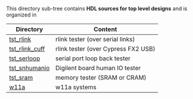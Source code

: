 This directory sub-tree contains **HDL sources for top level designs** 
and is organized in

| Directory | Content |
| --------- | ------- |
| [tst_rlink](tst_rlink)           | rlink tester (over serial links) |
| [tst_rlink_cuff](tst_rlink_cuff) | rlink tester (over Cypress FX2 USB) |
| [tst_serloop](tst_serloop)       | serial port loop back tester |
| [tst_snhumanio](tst_snhumanio)   | Digilent board human IO tester |
| [tst_sram](tst_sram)             | memory tester (SRAM or CRAM) |
| [w11a](w11a)                     | w11a systems |
